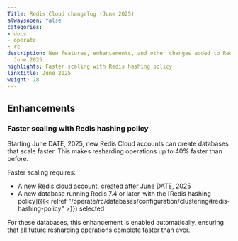 ```yaml
---
Title: Redis Cloud changelog (June 2025)
alwaysopen: false
categories:
- docs
- operate
- rc
description: New features, enhancements, and other changes added to Redis Cloud during
  June 2025.
highlights: Faster scaling with Redis hashing policy
linktitle: June 2025
weight: 28
---
```


## Enhancements

### Faster scaling with Redis hashing policy

Starting June DATE, 2025, new Redis Cloud accounts can create databases that scale faster. This makes resharding operations up to 40% faster than before.

Faster scaling requires:
- A new Redis cloud account, created after June DATE, 2025
- A new database running Redis 7.4 or later, with the [Redis hashing policy]({{< relref "/operate/rc/databases/configuration/clustering#redis-hashing-policy" >}}) selected

For these databases, this enhancement is enabled automatically, ensuring that all future resharding operations complete faster than ever.